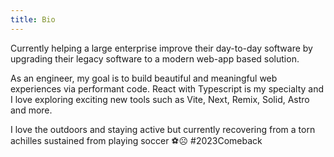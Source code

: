 ```yaml
---
title: Bio
---
```


Currently helping a large enterprise improve their day-to-day software by upgrading their legacy software to a modern web-app based solution.

As an engineer, my goal is to build beautiful and meaningful web experiences via performant code. <span class="react">React with Typescript</span> is my specialty and I love exploring exciting new tools such as Vite, Next, Remix, Solid, Astro and more.

I love the outdoors and staying active but currently recovering from a torn achilles sustained from playing soccer ⚽️☹️ <span class="hashtag">#2023Comeback</span>
